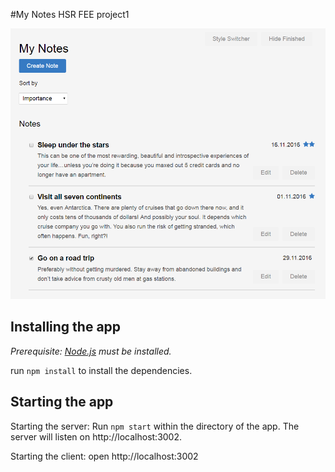 #My  Notes
HSR FEE project1

![screenshot of the app](screenshot.PNG "Screenshot of the app")


## Installing the app

_Prerequisite: [Node.js](https://nodejs.org) must be installed._

run `npm install` to install the dependencies.


## Starting the app

Starting the server:
Run `npm start` within the directory of the app. The server will listen on http://localhost:3002.

Starting the client:
open http://localhost:3002
